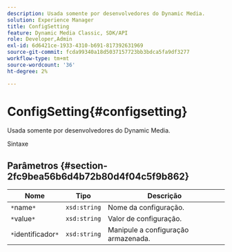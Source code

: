 ```yaml
---
description: Usada somente por desenvolvedores do Dynamic Media.
solution: Experience Manager
title: ConfigSetting
feature: Dynamic Media Classic, SDK/API
role: Developer,Admin
exl-id: 6d6421ce-1933-4310-b691-817392631969
source-git-commit: fcda99340a18d5037157723bb3bdca5fa9df3277
workflow-type: tm+mt
source-wordcount: '36'
ht-degree: 2%

---
```


# ConfigSetting{#configsetting}

Usada somente por desenvolvedores do Dynamic Media.

Sintaxe

## Parâmetros {#section-2fc9bea56b6d4b72b80d4f04c5f9b862}

| Nome | Tipo | Descrição |
|---|---|---|
| `*`name`*` | `xsd:string` | Nome da configuração. |
| `*`value`*` | `xsd:string` | Valor de configuração. |
| `*`identificador`*` | `xsd:string` | Manipule a configuração armazenada. |
